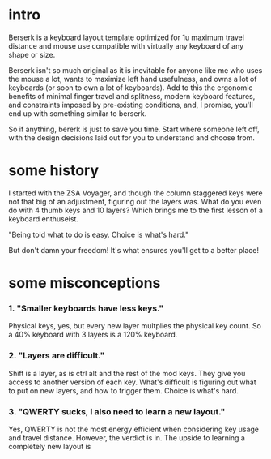 # intro
Berserk is a keyboard layout template optimized for 1u maximum travel distance and mouse use compatible with virtually any keyboard of any shape or size.

Berserk isn't so much original as it is inevitable for anyone like me who uses the mouse a lot, wants to maximize left hand usefulness, and owns a lot of keyboards (or soon to own a lot of keyboards). Add to this the ergonomic benefits of minimal finger travel and splitness, modern keyboard features, and constraints imposed by pre-existing conditions, and, I promise, you'll end up with something similar to berserk.

So if anything, bererk is just to save you time. Start where someone left off, with the design decisions laid out for you to understand and choose from.


# some history

I started with the ZSA Voyager, and though the column staggered keys were not that big of an adjustment, figuring out the layers was. What do you even do with 4 thumb keys and 10 layers? Which brings me to the first lesson of a keyboard enthuseist. 

"Being told what to do is easy. Choice is what's hard."

But don't damn your freedom! It's what ensures you'll get to a better place!


# some misconceptions

### 1. "Smaller keyboards have less keys."
   Physical keys, yes, but every new layer multplies the physical key count. So a 40% keyboard with 3 layers is a 120% keyboard.
   
### 2. "Layers are difficult."
   Shift is a layer, as is ctrl alt and the rest of the mod keys. They give you access to another version of each key. What's difficult is figuring out what to put on new layers, and how to trigger them. Choice is what's hard.

### 3. "QWERTY sucks, I also need to learn a new layout."
   Yes, QWERTY is not the most energy efficient when considering key usage and travel distance. However, the verdict is in. The upside to learning a completely new layout is 





